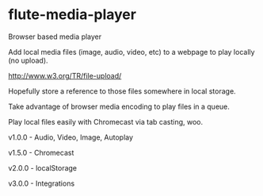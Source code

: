 # flute-media-player
Browser based media player

Add local media files (image, audio, video, etc) to a webpage to play locally (no upload).

http://www.w3.org/TR/file-upload/

Hopefully store a reference to those files somewhere in local storage.

Take advantage of browser media encoding to play files in a queue.

Play local files easily with Chromecast via tab casting, woo.



v1.0.0 - Audio, Video, Image, Autoplay


v1.5.0 - Chromecast


v2.0.0 - localStorage


v3.0.0 - Integrations
